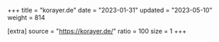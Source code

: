 +++
title = "korayer.de"
date = "2023-01-31"
updated = "2023-05-10"
weight = 814

[extra]
source = "https://korayer.de/"
ratio = 100
size = 1
+++
